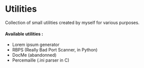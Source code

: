 # Utilities
Collection of small utilities created by myself for various purposes.

#### Available utilities : 
- Lorem ipsum generator
- RBPS (Really Bad Port Scanner, in Python)
- DocMe (abandonned)
- Percemaille (.ini parser in C)
